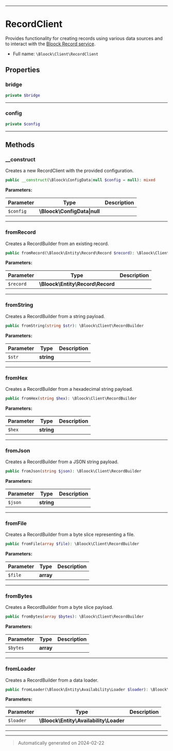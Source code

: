 ***

# RecordClient

Provides functionality for creating records using various data sources and to interact with the [Bloock Record service](https://dashboard.bloock.com/login).



* Full name: `\Bloock\Client\RecordClient`



## Properties


### bridge



```php
private $bridge
```






***

### config



```php
private $config
```






***

## Methods


### __construct

Creates a new RecordClient with the provided configuration.

```php
public __construct(\Bloock\ConfigData|null $config = null): mixed
```








**Parameters:**

| Parameter | Type | Description |
|-----------|------|-------------|
| `$config` | **\Bloock\ConfigData&#124;null** |  |





***

### fromRecord

Creates a RecordBuilder from an existing record.

```php
public fromRecord(\Bloock\Entity\Record\Record $record): \Bloock\Client\RecordBuilder
```








**Parameters:**

| Parameter | Type | Description |
|-----------|------|-------------|
| `$record` | **\Bloock\Entity\Record\Record** |  |





***

### fromString

Creates a RecordBuilder from a string payload.

```php
public fromString(string $str): \Bloock\Client\RecordBuilder
```








**Parameters:**

| Parameter | Type | Description |
|-----------|------|-------------|
| `$str` | **string** |  |





***

### fromHex

Creates a RecordBuilder from a hexadecimal string payload.

```php
public fromHex(string $hex): \Bloock\Client\RecordBuilder
```








**Parameters:**

| Parameter | Type | Description |
|-----------|------|-------------|
| `$hex` | **string** |  |





***

### fromJson

Creates a RecordBuilder from a JSON string payload.

```php
public fromJson(string $json): \Bloock\Client\RecordBuilder
```








**Parameters:**

| Parameter | Type | Description |
|-----------|------|-------------|
| `$json` | **string** |  |





***

### fromFile

Creates a RecordBuilder from a byte slice representing a file.

```php
public fromFile(array $file): \Bloock\Client\RecordBuilder
```








**Parameters:**

| Parameter | Type | Description |
|-----------|------|-------------|
| `$file` | **array** |  |





***

### fromBytes

Creates a RecordBuilder from a byte slice payload.

```php
public fromBytes(array $bytes): \Bloock\Client\RecordBuilder
```








**Parameters:**

| Parameter | Type | Description |
|-----------|------|-------------|
| `$bytes` | **array** |  |





***

### fromLoader

Creates a RecordBuilder from a data loader.

```php
public fromLoader(\Bloock\Entity\Availability\Loader $loader): \Bloock\Client\RecordBuilder
```








**Parameters:**

| Parameter | Type | Description |
|-----------|------|-------------|
| `$loader` | **\Bloock\Entity\Availability\Loader** |  |





***


***
> Automatically generated on 2024-02-22
